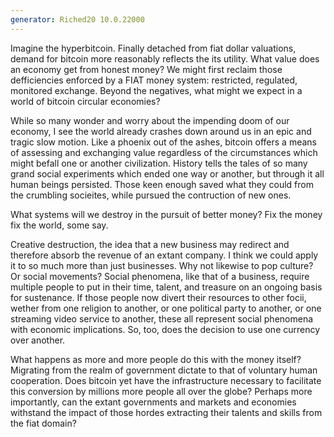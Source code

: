 ```yaml
---
generator: Riched20 10.0.22000
---
```


Imagine the hyperbitcoin. Finally detached from fiat dollar valuations,
demand for bitcoin more reasonably reflects the its utility. What value
does an economy get from honest money? We might first reclaim those
defficiencies enforced by a FIAT money system: restricted, regulated,
monitored exchange. Beyond the negatives, what might we expect in a
world of bitcoin circular economies?

While so many wonder and worry about the impending doom of our economy,
I see the world already crashes down around us in an epic and tragic
slow motion. Like a phoenix out of the ashes, bitcoin offers a means of
assessing and exchanging value regardless of the circumstances which
might befall one or another civilization. History tells the tales of so
many grand social experiments which ended one way or another, but
through it all human beings persisted. Those keen enough saved what they
could from the crumbling socieites, while pursued the contruction of new
ones.

What systems will we destroy in the pursuit of better money? Fix the
money fix the world, some say.

Creative destruction, the idea that a new business may redirect and
therefore absorb the revenue of an extant company. I think we could
apply it to so much more than just businesses. Why not likewise to pop
culture? Or social movements? Social phenomena, like that of a business,
require multiple people to put in their time, talent, and treasure on an
ongoing basis for sustenance. If those people now divert their resources
to other focii, wether from one religion to another, or one political
party to another, or one streaming video service to another, these all
represent social phenomena with economic implications. So, too, does the
decision to use one currency over another.

What happens as more and more people do this with the money itself?
Migrating from the realm of government dictate to that of voluntary
human cooperation. Does bitcoin yet have the infrastructure necessary to
facilitate this conversion by millions more people all over the globe?
Perhaps more importantly, can the extant governments and markets and
economies withstand the impact of those hordes extracting their talents
and skills from the fiat domain?
